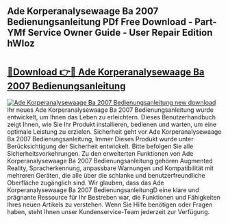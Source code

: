 ## Ade Korperanalysewaage Ba 2007 Bedienungsanleitung PDf Free Download - Part-YMf Service Owner Guide - User Repair Edition hWIoz

# <h2><a href="http://df4vgjt.blite.top/?on=Ade+Korperanalysewaage+Ba+2007+Bedienungsanleitung">🔗Download 👉🔴 Ade Korperanalysewaage Ba 2007 Bedienungsanleitung</a></h2>

[![Ade Korperanalysewaage Ba 2007 Bedienungsanleitung new download](https://i.imgur.com/lujVjoI.png)](http://df4vgjt.blite.top/?on=Ade+Korperanalysewaage+Ba+2007+Bedienungsanleitung)
Ihr neues Ade Korperanalysewaage Ba 2007 Bedienungsanleitung wurde entwickelt, um Ihnen das Leben zu erleichtern. Dieses Benutzerhandbuch zeigt Ihnen, wie Sie Ihr Produkt installieren, bedienen und warten, um eine optimale Leistung zu erzielen. Sicherheit geht vor Ade Korperanalysewaage Ba 2007 Bedienungsanleitung, Immer Dieses Produkt wurde unter Berücksichtigung der Sicherheit entwickelt. Bitte befolgen Sie alle Sicherheitsvorkehrungen. Zu den erweiterten Funktionen von Ade Korperanalysewaage Ba 2007 Bedienungsanleitung gehören Augmented Reality, Spracherkennung, anpassbare Warnungen und Kompatibilität mit mehreren Geräten, die alle über die schlanke und benutzerfreundliche Oberfläche zugänglich sind. Wir glauben, dass das Ade Korperanalysewaage Ba 2007 BedienungsanleitungD eine klare und prägnante Ressource für Ihr Bestreben war, die Funktionen und Fähigkeiten Ihres neuen Artikels zu verstehen. Wenn Sie Hilfe benötigen oder Fragen haben, steht Ihnen unser Kundenservice-Team jederzeit zur Verfügung.
